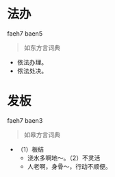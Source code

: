 # 法办
faeh7 baen5
> 如东方言词典
- 依法办理。
- 侬法处决。

# 发板
faeh7 baen3
> 如皋方言词典
- （1）板结
  - 浇水多啊地～。（2）不灵活
  - 人老啊，身骨～，行动不顺便。
